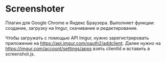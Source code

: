 # Screenshoter
Плагин для Google Chrome и Яндекс Браузера. Выполняет функции: создание, загрузку на Imgur, скачивание и редактирование.

Чтобы загружать с помощью API Imgur, нужно зарегистрировать приложение на https://api.imgur.com/oauth2/addclient.
Далее нужно на https://imgur.com/account/settings/apps взять clientId и вставить в screenshot.js.
